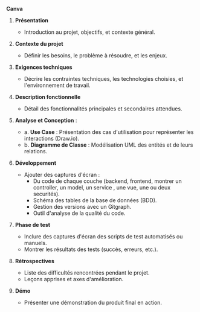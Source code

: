 **Canva**  
1. **Présentation**  
   - Introduction au projet, objectifs, et contexte général.  

2. **Contexte du projet**  
   - Définir les besoins, le problème à résoudre, et les enjeux.  

3. **Exigences techniques**  
   - Décrire les contraintes techniques, les technologies choisies, et l'environnement de travail.  

4. **Description fonctionnelle**  
   - Détail des fonctionnalités principales et secondaires attendues.  

5. **Analyse et Conception** :  
   - a. **Use Case** : Présentation des cas d'utilisation pour représenter les interactions (Draw.io).  
   - b. **Diagramme de Classe** : Modélisation UML des entités et de leurs relations.  

6. **Développement**  
   - Ajouter des captures d'écran :  
     - Du code de chaque couche (backend, frontend, montrer un controller, un model,  un service , une vue, une ou deux securités).  
     - Schéma des tables de la base de données (BDD).  
     - Gestion des versions avec un Gitgraph.
     - Outil d'analyse de la qualité du code. 

7. **Phase de test**  
   - Inclure des captures d'écran des scripts de test automatisés ou manuels.  
   - Montrer les résultats des tests (succès, erreurs, etc.).  

8. **Rétrospectives**  
   - Liste des difficultés rencontrées pendant le projet.  
   - Leçons apprises et axes d'amélioration.  

9. **Démo**  
   - Présenter une démonstration du produit final en action. 
